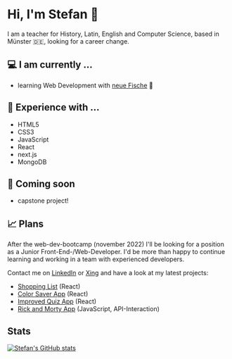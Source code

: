 # Hi, I'm Stefan  :wave:

I am a teacher for History, Latin, English and Computer Science, based in Münster 🇩🇪, looking for a career change. 

## 💻 I am currently ...
- learning Web Development with [neue Fische](https://www.neuefische.de/)  🐧

## 💬 Experience with ...
- HTML5
- CSS3
- JavaScript
- React
- next.js
- MongoDB

## 🧠 Coming soon
- capstone project!

## 📈 Plans
After the web-dev-bootcamp (november 2022) I'll be looking for a position as a Junior Front-End-/Web-Developer. I'd be more than happy to continue learning and working in a team with experienced developers. 

Contact me on [LinkedIn](https://www.linkedin.com/in/stefan-kondring-04b27b246/) or [Xing](https://www.xing.com/profile/Stefan_Kondring/cv) and have a look at my latest projects:

- [Shopping List](https://shoppinglist-kappa.vercel.app/) (React)
- [Color Saver App](https://color-saver-sandy.vercel.app) (React)
- [Improved Quiz App](https://quiz-app-ultra-git-main-s-kond.vercel.app) (React)
- [Rick and Morty App](https://rick-and-morty-app-omega-orcin.vercel.app) (JavaScript, API-Interaction)

## Stats
[![Stefan's GitHub stats](https://github-readme-stats.vercel.app/api?username=s-kond&theme=tokyonight)](https://github.com/s-kond/github-readme-stats)
